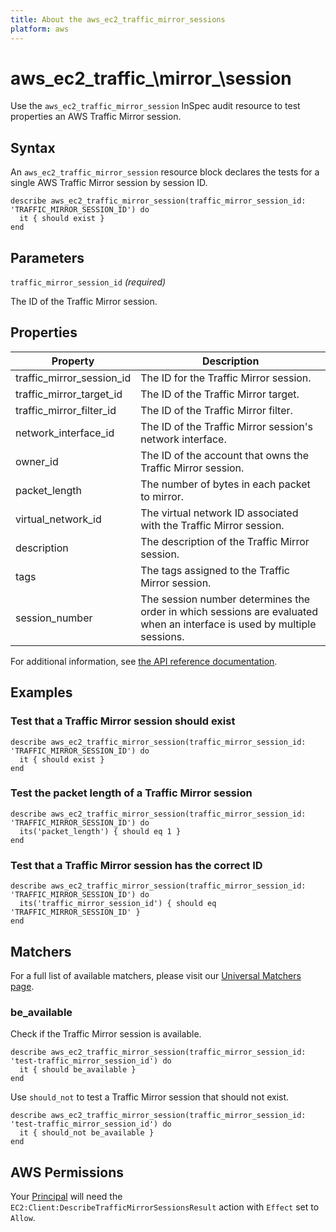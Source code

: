 ```yaml
---
title: About the aws_ec2_traffic_mirror_sessions
platform: aws
---
```


# aws\_ec2\_traffic_\mirror_\session

Use the `aws_ec2_traffic_mirror_session` InSpec audit resource to test properties an AWS Traffic Mirror session.

## Syntax

An `aws_ec2_traffic_mirror_session` resource block declares the tests for a single AWS Traffic Mirror session by session ID.

    describe aws_ec2_traffic_mirror_session(traffic_mirror_session_id: 'TRAFFIC_MIRROR_SESSION_ID') do
      it { should exist }
    end

## Parameters

`traffic_mirror_session_id` _(required)_

The ID of the Traffic Mirror session.

## Properties

|Property                     | Description|
| ---                         | --- |
|traffic_mirror_session_id    | The ID for the Traffic Mirror session.|
|traffic_mirror_target_id     | The ID of the Traffic Mirror target. |
|traffic_mirror_filter_id     | The ID of the Traffic Mirror filter. |
|network_interface_id         | The ID of the Traffic Mirror session's network interface. |
|owner_id                     | The ID of the account that owns the Traffic Mirror session.|
|packet_length                | The number of bytes in each packet to mirror. |
|virtual_network_id           | The virtual network ID associated with the Traffic Mirror session. |
|description                  | The description of the Traffic Mirror session. |
|tags                         | The tags assigned to the Traffic Mirror session. |
|session_number               | The session number determines the order in which sessions are evaluated when an interface is used by multiple sessions. |

For additional information, see [the API reference documentation](https://docs.aws.amazon.com/AWSEC2/latest/APIReference/API_TrafficMirrorSession.html).

## Examples

### Test that a Traffic Mirror session should exist

    describe aws_ec2_traffic_mirror_session(traffic_mirror_session_id: 'TRAFFIC_MIRROR_SESSION_ID') do
      it { should exist }
    end

### Test the packet length of a Traffic Mirror session

    describe aws_ec2_traffic_mirror_session(traffic_mirror_session_id: 'TRAFFIC_MIRROR_SESSION_ID') do
      its('packet_length') { should eq 1 }
    end

### Test that a Traffic Mirror session has the correct ID

    describe aws_ec2_traffic_mirror_session(traffic_mirror_session_id: 'TRAFFIC_MIRROR_SESSION_ID') do
      its('traffic_mirror_session_id') { should eq 'TRAFFIC_MIRROR_SESSION_ID' }
    end

## Matchers

For a full list of available matchers, please visit our [Universal Matchers page](https://www.inspec.io/docs/reference/matchers/).

### be_available

Check if the Traffic Mirror session is available.

    describe aws_ec2_traffic_mirror_session(traffic_mirror_session_id: 'test-traffic_mirror_session_id') do
      it { should be_available }
    end

Use `should_not` to test a Traffic Mirror session that should not exist.

    describe aws_ec2_traffic_mirror_session(traffic_mirror_session_id: 'test-traffic_mirror_session_id') do
      it { should_not be_available }
    end


## AWS Permissions

Your [Principal](https://docs.aws.amazon.com/IAM/latest/UserGuide/intro-structure.html#intro-structure-principal) will need the `EC2:Client:DescribeTrafficMirrorSessionsResult` action with `Effect` set to `Allow`.
